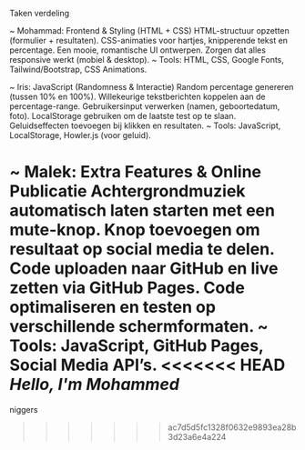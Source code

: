 Taken verdeling

~ Mohammad: Frontend & Styling (HTML + CSS)
HTML-structuur opzetten (formulier + resultaten).
CSS-animaties voor hartjes, knipperende tekst en percentage.
Een mooie, romantische UI ontwerpen.
Zorgen dat alles responsive werkt (mobiel & desktop).
~ Tools: HTML, CSS, Google Fonts, Tailwind/Bootstrap, CSS Animations.

~ Iris: JavaScript (Randomness & Interactie)
Random percentage genereren (tussen 10% en 100%).
Willekeurige tekstberichten koppelen aan de percentage-range.
Gebruikersinput verwerken (namen, geboortedatum, foto).
LocalStorage gebruiken om de laatste test op te slaan.
Geluidseffecten toevoegen bij klikken en resultaten.
~ Tools: JavaScript, LocalStorage, Howler.js (voor geluid).

~ Malek: Extra Features & Online Publicatie
Achtergrondmuziek automatisch laten starten met een mute-knop.
Knop toevoegen om resultaat op social media te delen.
Code uploaden naar GitHub en live zetten via GitHub Pages.
Code optimaliseren en testen op verschillende schermformaten.
~ Tools: JavaScript, GitHub Pages, Social Media API’s.
<<<<<<< HEAD
*Hello, I'm Mohammed*
=======

niggers
>>>>>>> ac7d5d5fc1328f0632e9893ea28b3d23a6e4a224
